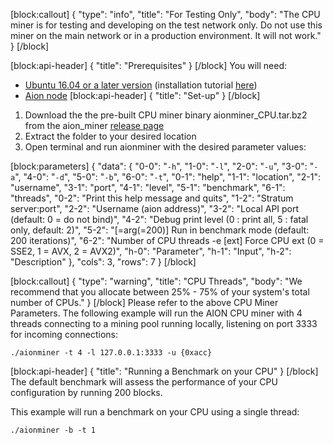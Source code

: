 [block:callout]
{
  "type": "info",
  "title": "For Testing Only",
  "body": "The CPU miner is for testing and developing on the test network only. Do not use this miner on the main network or in a production environment. It will not work."
}
[/block]

[block:api-header]
{
  "title": "Prerequisites"
}
[/block]
You will need:
- [Ubuntu 16.04 or a later version](https://www.ubuntu.com/download/desktop) (installation tutorial [here](https://tutorials.ubuntu.com/tutorial/tutorial-install-ubuntu-desktop#0))
- [Aion node](doc:node-set-up)
[block:api-header]
{
  "title": "Set-up"
}
[/block]
1. Download the the pre-built CPU miner binary aionminer_CPU.tar.bz2 from the aion_miner [release page](https://github.com/aionnetwork/aion_miner/releases) 
2. Extract the folder to your desired location
3. Open terminal and run aionminer with the desired parameter values:

[block:parameters]
{
  "data": {
    "0-0": "```-h```",
    "1-0": "```-l```",
    "2-0": "```-u```",
    "3-0": "```-a```",
    "4-0": "```-d```",
    "5-0": "```-b```",
    "6-0": "```-t```",
    "0-1": "help",
    "1-1": "location",
    "2-1": "username",
    "3-1": "port",
    "4-1": "level",
    "5-1": "benchmark",
    "6-1": "threads",
    "0-2": "Print this help message and quits",
    "1-2": "Stratum server:port",
    "2-2": "Username (aion address)",
    "3-2": "Local API port (default: 0 = do not bind)",
    "4-2": "Debug print level (0 : print all, 5 : fatal only, default: 2)",
    "5-2": "[=arg(=200)] Run in benchmark mode (default: 200 iterations)",
    "6-2": "Number of CPU threads -e [ext] Force CPU ext (0 = SSE2, 1 = AVX, 2 = AVX2)",
    "h-0": "Parameter",
    "h-1": "Input",
    "h-2": "Description"
  },
  "cols": 3,
  "rows": 7
}
[/block]

[block:callout]
{
  "type": "warning",
  "title": "CPU Threads",
  "body": "We recommend that you allocate between 25% - 75% of your system's total number of CPUs."
}
[/block]
Please refer to the above CPU Miner Parameters. The following example will run the AION CPU miner with 4 threads connecting to a mining pool running locally, listening on port 3333 for incoming connections:

```
./aionminer -t 4 -l 127.0.0.1:3333 -u {0xacc}
```
[block:api-header]
{
  "title": "Running a Benchmark on your CPU"
}
[/block]
The default benchmark will assess the performance of your CPU configuration by running 200 blocks.

This example will run a benchmark on your CPU using a single thread: 

```
./aionminer -b -t 1
```